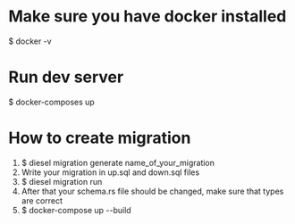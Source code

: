 # Make sure you have docker installed

$ docker -v

# Run dev server

$ docker-composes up

# How to create migration

1. $ diesel migration generate name_of_your_migration
2. Write your migration in up.sql and down.sql files
3. $ diesel migration run
4. After that your schema.rs file should be changed, make sure that types are
   correct
5. $ docker-compose up --build
